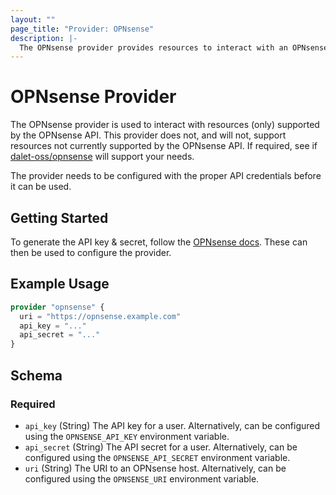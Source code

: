 ```yaml
---
layout: ""
page_title: "Provider: OPNsense"
description: |-
  The OPNsense provider provides resources to interact with an OPNsense host.
---
```


# OPNsense Provider

The OPNsense provider is used to interact with resources (only) supported by
the OPNsense API. This provider does not, and will not, support resources
not currently supported by the OPNsense API. If required, see if
[dalet-oss/opnsense](https://github.com/dalet-oss/terraform-provider-opnsense)
will support your needs.

The provider needs to be configured with the proper API credentials before it can be used.

## Getting Started

To generate the API key & secret, follow the
[OPNsense docs](https://docs.opnsense.org/development/how-tos/api.html#creating-keys).
These can then be used to configure the provider.

## Example Usage

```terraform
provider "opnsense" {
  uri = "https://opnsense.example.com"
  api_key = "..."
  api_secret = "..."
}
```

<!-- schema generated by tfplugindocs -->
## Schema

### Required

- `api_key` (String) The API key for a user. Alternatively, can be configured using the `OPNSENSE_API_KEY` environment variable.
- `api_secret` (String) The API secret for a user. Alternatively, can be configured using the `OPNSENSE_API_SECRET` environment variable.
- `uri` (String) The URI to an OPNsense host. Alternatively, can be configured using the `OPNSENSE_URI` environment variable.
